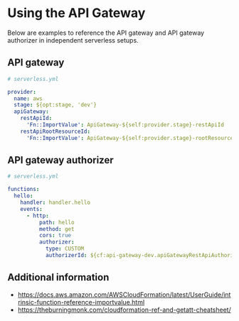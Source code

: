 # Using the API Gateway

Below are examples to reference the API gateway and API gateway authorizer in independent serverless setups.

## API gateway

```yml
# serverless.yml

provider:
  name: aws
  stage: ${opt:stage, 'dev'}
  apiGateway: 
    restApiId: 
      'Fn::ImportValue': ApiGateway-${self:provider.stage}-restApiId
    restApiRootResourceId: 
      'Fn::ImportValue': ApiGateway-${self:provider.stage}-rootResourceId
```

## API gateway authorizer

```yml
# serverless.yml

functions:
  hello:
    handler: handler.hello
    events:
      - http:
          path: hello
          method: get
          cors: true
          authorizer:
            type: CUSTOM
            authorizerId: ${cf:api-gateway-dev.apiGatewayRestApiAuthorizer}
```

## Additional information

- https://docs.aws.amazon.com/AWSCloudFormation/latest/UserGuide/intrinsic-function-reference-importvalue.html
- https://theburningmonk.com/cloudformation-ref-and-getatt-cheatsheet/
